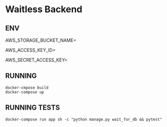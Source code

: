 # Waitless Backend


## ENV
AWS_STORAGE_BUCKET_NAME=

AWS_ACCESS_KEY_ID=

AWS_SECRET_ACCESS_KEY=

## RUNNING

```shell
docker-cmpose build
docker-compose up
```

## RUNNING TESTS


```shell
docker-compose run app sh -c "python manage.py wait_for_db && pytest"


```
